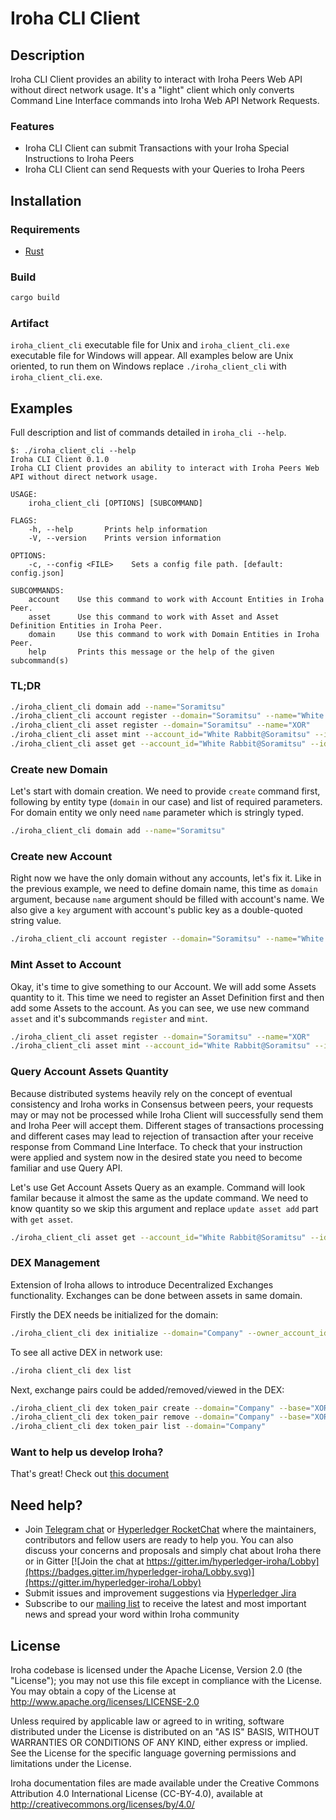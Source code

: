 # Iroha CLI Client

## Description

Iroha CLI Client provides an ability to interact with Iroha Peers Web API without direct network usage.
It's a "light" client which only converts Command Line Interface commands into Iroha Web API Network Requests.

### Features

* Iroha CLI Client can submit Transactions with your Iroha Special Instructions to Iroha Peers
* Iroha CLI Client can send Requests with your Queries to Iroha Peers

## Installation

### Requirements

* [Rust](https://www.rust-lang.org/learn/get-started)

### Build

```bash
cargo build
```

### Artifact

`iroha_client_cli` executable file for Unix and `iroha_client_cli.exe` executable file for Windows will appear.
All examples below are Unix oriented, to run them on Windows replace `./iroha_client_cli` with `iroha_client_cli.exe`.

## Examples

Full description and list of commands detailed in `iroha_cli --help`.

```
$: ./iroha_client_cli --help
Iroha CLI Client 0.1.0
Iroha CLI Client provides an ability to interact with Iroha Peers Web API without direct network usage.

USAGE:
    iroha_client_cli [OPTIONS] [SUBCOMMAND]

FLAGS:
    -h, --help       Prints help information
    -V, --version    Prints version information

OPTIONS:
    -c, --config <FILE>    Sets a config file path. [default: config.json]

SUBCOMMANDS:
    account    Use this command to work with Account Entities in Iroha Peer.
    asset      Use this command to work with Asset and Asset Definition Entities in Iroha Peer.
    domain     Use this command to work with Domain Entities in Iroha Peer.
    help       Prints this message or the help of the given subcommand(s)
```

### TL;DR

```bash
./iroha_client_cli domain add --name="Soramitsu"
./iroha_client_cli account register --domain="Soramitsu" --name="White Rabbit" --key=""
./iroha_client_cli asset register --domain="Soramitsu" --name="XOR" 
./iroha_client_cli asset mint --account_id="White Rabbit@Soramitsu" --id="XOR#Soramitsu" --quantity=1010 
./iroha_client_cli asset get --account_id="White Rabbit@Soramitsu" --id="XOR#Soramitsu" 
```

### Create new Domain

Let's start with domain creation. We need to provide `create` command first, 
following by entity type (`domain` in our case) and list of required parameters.
For domain entity we only need `name` parameter which is stringly typed.

```bash
./iroha_client_cli domain add --name="Soramitsu"
```

### Create new Account

Right now we have the only domain without any accounts, let's fix it.
Like in the previous example, we need to define domain name, this time as 
`domain` argument, because `name` argument should be filled with account's name.
We also give a `key` argument with account's public key as a double-quoted
string value.

```bash
./iroha_client_cli account register --domain="Soramitsu" --name="White Rabbit" --key=""
```

### Mint Asset to Account

Okay, it's time to give something to our Account. We will add some Assets quantity to it.
This time we need to register an Asset Definition first and then add some Assets to the account.
As you can see, we use new command `asset` and it's subcommands `register` and `mint`. 

```bash
./iroha_client_cli asset register --domain="Soramitsu" --name="XOR" 
./iroha_client_cli asset mint --account_id="White Rabbit@Soramitsu" --id="XOR#Soramitsu" --quantity=1010 
```

### Query Account Assets Quantity

Because distributed systems heavily rely on the concept of eventual consistency and Iroha works in Consensus between peers, your requests may or may not be processed
while Iroha Client will successfully send them and Iroha Peer will accept them. Different stages of transactions processing and different cases may lead to
rejection of transaction after your receive response from Command Line Interface. To check that your instruction were applied and system now in the desired state
you need to become familiar and use Query API.

Let's use Get Account Assets Query as an example. Command will look familar because it almost the same as the update command.
We need to know quantity so we skip this argument and replace `update asset add` part with `get asset`.

```bash
./iroha_client_cli asset get --account_id="White Rabbit@Soramitsu" --id="XOR#Soramitsu" 
```

### DEX Management

Extension of Iroha allows to introduce Decentralized Exchanges functionality. Exchanges can be done between assets in same domain.

Firstly the DEX needs be initialized for the domain:
```bash
./iroha_client_cli dex initialize --domain="Company" --owner_account_id="Some Owner@Company" --key=""
```

To see all active DEX in network use:
```bash
./iroha client_cli dex list
```

Next, exchange pairs could be added/removed/viewed in the DEX:
```bash
./iroha_client_cli dex token_pair create --domain="Company" --base="XOR" --target="DOT"
./iroha_client_cli dex token_pair remove --domain="Company" --base="XOR" --target="DOT"
./iroha_client_cli dex token_pair list --domain="Company"
```


### Want to help us develop Iroha?

That's great! 
Check out [this document](https://github.com/hyperledger/iroha/blob/iroha2-dev/CONTRIBUTING.md)

## Need help?

* Join [Telegram chat](https://t.me/hyperledgeriroha) or [Hyperledger RocketChat](https://chat.hyperledger.org/channel/iroha) where the maintainers, contributors and fellow users are ready to help you. 
You can also discuss your concerns and proposals and simply chat about Iroha there or in Gitter [![Join the chat at https://gitter.im/hyperledger-iroha/Lobby](https://badges.gitter.im/hyperledger-iroha/Lobby.svg)](https://gitter.im/hyperledger-iroha/Lobby)
* Submit issues and improvement suggestions via [Hyperledger Jira](https://jira.hyperledger.org/secure/CreateIssue!default.jspa) 
* Subscribe to our [mailing list](https://lists.hyperledger.org/g/iroha) to receive the latest and most important news and spread your word within Iroha community

## License

Iroha codebase is licensed under the Apache License,
Version 2.0 (the "License"); you may not use this file except
in compliance with the License. You may obtain a copy of the
License at http://www.apache.org/licenses/LICENSE-2.0

Unless required by applicable law or agreed to in writing, software
distributed under the License is distributed on an "AS IS" BASIS,
WITHOUT WARRANTIES OR CONDITIONS OF ANY KIND, either express or implied.
See the License for the specific language governing permissions and
limitations under the License.

Iroha documentation files are made available under the Creative Commons
Attribution 4.0 International License (CC-BY-4.0), available at
http://creativecommons.org/licenses/by/4.0/
